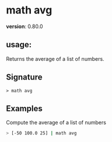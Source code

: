# math avg

**version**: 0.80.0

## **usage**:

Returns the average of a list of numbers.

## Signature

`> math avg `

## Examples

Compute the average of a list of numbers

```bash
> [-50 100.0 25] | math avg
```
